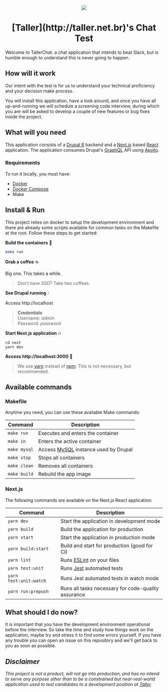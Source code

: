 <p align="center">
  <a href="http://taller.net.br">
    <img src="https://avatars0.githubusercontent.com/u/5984356?v=4&s=200" />
  </a>
</p>

<h1 align="center">
  [Taller](http://taller.net.br)'s Chat Test
</h1>

Welcome to TallerChat: a chat application that intends to beat Slack, but is humble enough to understand this is never going to happen.

## How will it work

Our intent with the test is for us to understand your technical proficiency and your decision make process.

You will install this application, have a look around, and once you have all up-and-running we will schedule a screening code interview, during which you are will be asked to develop a couple of new features or bug fixes inside the project.

## What will you need

This application consists of a [Drupal 8](http://drupal.org/) backend and a [Next.js](https://github.com/zeit/next.js/) based [React](https://reactjs.org/) application. The application consumes Drupal's [GraphQL](https://www.drupal.org/project/graphql) API using [Apollo](https://www.apollographql.com/).

### Requirements

To run it locally, you must have:

- [Docker](https://docs.docker.com/install/)
- [Docker Compose](https://docs.docker.com/compose/install/)
- Make

## Install & Run

This project relies on docker to setup the development environment and there are already some scripts available for common tasks on the Makefile at the root. Follow these steps to get started:

**Build the containers** :hammer:

```sh
make run
```

**Grab a coffee** :coffee:

Big one. This takes a while.

> Don't have SSD? Take two coffees.

**See Drupal running** :droplet:

Access http://localhost

> **Credentials**<br />
Username: *admin*<br />
Password: *password*

**Start Next.js application** :fire:

```
cd next
yarn dev
```

**Access http://localhost:3000** :tada:

> We use [yarn](https://yarnpkg.com/pt-BR/) instead of [npm](https://www.npmjs.com/). This is not necessary, but recommended.

## Available commands

### Makefile

Anytime you need, you can use these available Make commands:

| Command | Description |
| - | - |
| `make run` | Executes and enters the container |
| `make in` | Enters the active container |
| `make mysql` | Access [MySQL](https://www.mysql.com/) instance used by Drupal |
| `make stop` | Stops all containers |
| `make clean` | Removes all containers |
| `make build` | Rebuild the app image |

### Next.js

The following commands are available on the Next.js React application:

| Command | Description |
| - | - |
| `yarn dev` | Start the application in development mode |
| `yarn build` | Build the application for production |
| `yarn start` | Start the application in production mode |
| `yarn build:start` | Build and start for production (good for CI) |
| `yarn lint` | Runs [ESLint](https://eslint.org/) on your files |
| `yarn test:unit` | Runs [Jest](https://facebook.github.io/jest/) automated tests |
| `yarn test:unit:watch` | Runs Jest automated tests in watch mode |
| `yarn run:prepush` | Runs all tasks necessary for code-quality assurance |

## What should I do now?

It is important that you have the development environment operational before the interview. So take the time and study how things work on the application, maybe try and stress it to find some errors yourself. If you have any trouble you can open an issue on this repository and we'll get back to you as soon as possible.

## *Disclaimer*

*This project is not a product, will not go into production, and has no intend to serve any purpose other than to be a constrained but near-real-world application used to test candidates to a development position at [Taller](taller.net.br).*
